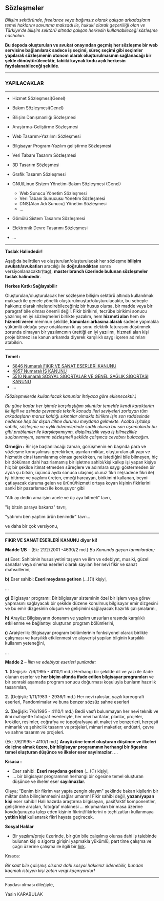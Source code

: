 ## Sözleşmeler

*Bilişim sektöründe, freelance veya bağımsız olarak çalışan arkadaşların temel haklarını savunma maksadı ile, hukuki olarak geçerliliği olan ve Türkiye'de bilişim sektörü altında çalışan herkesin kullanabileceği sözleşme nüshaları.*

**Bu depoda oluşturulan ve avukat onayından geçmiş her sözleşme bir web servisine bağlanılarak sadece iş seçimi, süreç seçimi gibi seçimler yapılarak sözleşmenin otonom olarak oluşturulmasının sağlanacağı bir şekle dönüştürülecektir, tabiiki kaynak kodu açık herkesin faydalanabileceği şekilde.**

---

### YAPILACAKLAR
---
- Hizmet Sözleşmesi(Genel)
- Bakım Sözleşmesi(Genel)
- Bilişim Danışmanlığı Sözleşmesi
- Araştırma-Geliştirme Sözleşmesi
- Web Tasarımı-Yazılımı Sözleşmesi
- Bilgisayar Program-Yazılım geliştirme Sözleşmesi
- Veri Tabanı Tasarım Sözleşmesi
- 3D Tasarım Sözleşmesi
- Grafik Tasarım Sözleşmesi
- GNU/Linux Sistem Yönetim-Bakım Sözleşmesi (Genel)
  - Web Sunucu Yönetim Sözleşmesi  
  - Veri Tabanı Sunucusu Yönetim Sözleşmesi  
  - DNS(Alan Adı Sunucu) Yönetim Sözleşmesi  
  - ...

- Gömülü Sistem Tasarımı Sözleşmesi
- Elektronik Devre Tasarımı Sözleşmesi
- ...

---

**Taslak Halindedir!**

Aşağıda belirtilen ve oluşturulan/oluşturulacak her sözleşme **bilişim avukatı/avukatları** aracılığı ile **doğrulandıktan** sonra versiyonlanacaktır(tag), **master branch üzerinde bulunan sözleşmeler taslak halindedir**.

**Herkes Katkı Sağlayabilir**

Oluşturulan/oluşturulacak her sözleşme bilişim sektörü altında kullanılmak maksadı ile genele yönelik oluşturulmuştur/oluşturulacaktır, bu sebeple hakkınız olarak nitelendirebileceğiniz bir husus olursa, bir madde veya bir paragraf bile olması önemli değil. Fikir birikimi, tecrübe birikimi sonucu yazılmış en iyi sözleşmeleri birlikte yazalım, hem **hizmeti alan** hem de **hizmeti veren** memnun şekilde, **kanunları arkasına alarak** sadece yapmakla yükümlü olduğu şeye odaklansın ki ay sonu elektrik faturasını düşünmek zorunda olmayan bir yazılımcının ürettiği en iyi yazılımı, hizmeti alan kişi proje bitmez ise kanun arkamda diyerek karşılıklı saygı içeren adımları atabilsin.

---

**Temel :**
- [5846 Numaralı FiKiR VE SANAT ESERLERİ KANUNU](http://www.mevzuat.gov.tr/MevzuatMetin/1.3.5846.pdf)
- [4857 Numaralı İŞ KANUNU](http://www.mevzuat.gov.tr/MevzuatMetin/1.5.4857.pdf)
- [5510 Numaralı SOSYAL SİGORTALAR VE GENEL SAĞLIK SİGORTASI KANUNU](http://www.mevzuat.gov.tr/MevzuatMetin/1.5.5510.pdf)
- ...

*(Sözleşmelerde kullanılacak kanunlar ihtiyaca göre eklenecektir.)*


*Bu güne kadar her işimde karşılaştığım sıkıntılar temelde kendi karakterim ile ilgili ve aslında çevremde teknik konuda ileri seviyeleri zorlayan tüm arkadaşların maruz kaldığı sıkıntılar olmakla birlikte işin son raddesinde nedense hep bir dışarı itilme durumu meydana gelmekte. Acaba iş/talep sahibi, sözleşme ve aylık ödemelerinde sadık olursa bu son aşamalarda bu gibi problemler ile karşılaşırmıyım, disiplinsizlik veya iş bilmezlikle suçlanırmıyım, sanırım sözleşmeli şekilde çalışınca cevabını bulacağım.*

**Örneğin :** Bir işe başlanılacağı zaman, görüşmenin en başında para ve sözleşme konuşulması gerekirken, ayırılan miktar, oluşturulan alt yapı ve hizmetin cinsi tanımlanmış olması gerekirken, ne istediğini bile bilmeyen, hiç bir döküman dahi hazırlamamış bir işletme sahibi/kişi kalkıp işi yapan kişiye hiç bir şekilde itimat etmeden süreçlere ve adımlara saygı göstermeden bir ayda şu bitsin, üçüncü ayda sonuca ulaşmış oluruz fikri ile(sadece fikri ile) işi bitirme ve yazılımı üreten, emeği harcayan, birikimini kullanan, beyni çatlayacak duruma gelen ve ürünü/hizmeti ortaya koyan kişinin fikirlerini sanki bir pazarlamacı ile konuşuyor gibi 

"Altı ay dedin ama işim acele ve üç aya bitmeli" tavrı,

"iş bitsin paraya bakarız" tavrı,

"yatırımı ben yaptım ürün benimdir" tavrı... 

ve daha bir çok versiyonu,

---

**FiKiR VE SANAT ESERLERİ KANUNU diyor ki!**

**Madde 1/B** – (Ek: 21/2/2001 -4630/2 md.)
*Bu Kanunda geçen tanımlardan;*

**a)** Eser: Sahibinin hususiyetini taşıyan ve ilim ve edebiyat, musiki, güzel sanatlar veya sinema eserleri olarak sayılan her nevi fikir ve sanat mahsullerini,

**b)** Eser sahibi: **Eseri meydana getiren** (…)(1) kişiyi,

...

**g)** Bilgisayar programı: Bir bilgisayar sisteminin özel bir işlem veya görev yapmasını sağlayacak bir şekilde düzene konulmuş bilgisayar emir dizgesini ve bu emir dizgesinin oluşum ve gelişimini sağlayacak hazırlık çalışmalarını,

**h)** Arayüz: Bilgisayarın donanım ve yazılım unsurları arasında karşılıklı etkilenme ve bağlantıyı oluşturan program bölümlerini,

**ı)** Araişlerlik: Bilgisayar program bölümlerinin fonksiyonel olarak birlikte çalışması ve karşılıklı etkilenmesi ve alışverişi yapılan bilginin karşılıklı kullanım yeteneğini,

...

**Madde 2** – *İlim ve edebiyat eserleri şunlardır:*

**1.** (Değişik: 7/6/1995 - 4110/1 md.) Herhangi bir şekilde dil ve yazı ile ifade olunan eserler ve **her biçim altında ifade edilen bilgisayar programları** ve bir sonraki aşamada program sonucu doğurması koşuluyla bunların hazırlık tasarımları,

**2.** (Değişik: 1/11/1983 - 2936/1 md.) Her nevi rakıslar, yazılı koreografi eserleri, Pandomimalar ve buna benzer sözsüz sahne eserleri

**3.** (Değişik: 7/6/1995 - 4110/1 md.) Bedii vasfı bulunmayan her nevi teknik ve ilmi mahiyette fotoğraf eserleriyle, her nevi haritalar, planlar, projeler, krokiler, resimler, coğrafya ve topoğrafyaya ait maket ve benzerleri, herçeşit mimarlık ve şehircilik tasarım ve projeleri, mimari maketler, endüstri, çevre ve sahne tasarım ve projeleri.

(Ek: 7/6/1995 - 4110/1 md.) **Arayüzüne temel oluşturan düşünce ve ilkeleri de içine almak üzere, bir bilgisayar programının herhangi bir ögesine temel oluşturan düşünce ve ilkeler eser sayılmazlar.**
...


**Kısaca :**

- Eser sahibi: **Eseri meydana getiren** (…)(1) kişiyi,
- ... bir bilgisayar programının herhangi bir ögesine temel oluşturan düşünce ve ilkeler eser **sayılmazlar**.

Olaya; "Benim bir fikrim var yapta zengin olayım" şeklinde bakan kişilerin bir miktar daha bilinçlenmesini sağlar umarım! Fikir sahibi değil, **yazan/yapan kişi** eser sahibi! Hali hazırda araştırma bilgisayarı, pasif/aktif komponentler, geliştirme araçları, fotoğraf makinesi ... ekipmanları bir masa üzerine koyduğunuzda talep eden kişinin fikrini/fikirlerini o teçhizatları kullanmaya **yetkin kişi** kullanarak fikri hayata geçirecek.

**Sosyal Haklar**

-  Bir yazılım/proje üzerinde, bir gün bile çalışılmış olunsa dahi iş talebinde bulunan kişi o sigorta girişini yapmakla yükümlü, part time çalışma ve çağrı üzerine çalışma ile ilgili bir [link](http://www.isvesosyalguvenlik.com/sigortalilik-acisindan-kismi-sureli-part-time-calisma-cagri-uzerine-calisma-ve-sgkya-bildirim/).

Kısaca:

*Bir saat bile çalışmış olsanız dahi sosyal hakkınız ödenebilir, bundan kaçmak isteyen kişi zaten vergi kaçırıyordur!*

---

Faydası olması dileğiyle,

Yasin KARABULAK
